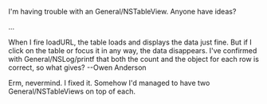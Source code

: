 I'm having trouble with an General/NSTableView.  Anyone have ideas?

...

When I fire loadURL, the table loads and displays the data just fine.  But if I click on the table or focus it in any way, the data disappears.  I've confirmed with General/NSLog/printf that both the count and the object for each row is correct, so what gives?  --Owen Anderson

Erm, nevermind.  I fixed it.  Somehow I'd managed to have two General/NSTableViews on top of each.